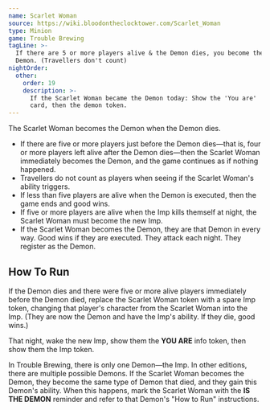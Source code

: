 ```yaml
---
name: Scarlet Woman
source: https://wiki.bloodontheclocktower.com/Scarlet_Woman
type: Minion
game: Trouble Brewing
tagLine: >-
  If there are 5 or more players alive & the Demon dies, you become the
  Demon. (Travellers don't count)
nightOrder:
  other:
    order: 19
    description: >-
      If the Scarlet Woman became the Demon today: Show the 'You are'
      card, then the demon token.
---
```


The Scarlet Woman becomes the Demon when the Demon dies.

- If there are five or more players just before the Demon dies—that is,
  four or more players left alive after the Demon dies—then the Scarlet
  Woman immediately becomes the Demon, and the game continues as if
  nothing happened.
- Travellers do not count as players when seeing if the Scarlet Woman's
  ability triggers.
- If less than five players are alive when the Demon is executed, then
  the game ends and good wins.
- If five or more players are alive when the Imp kills themself at
  night, the Scarlet Woman must become the new Imp.
- If the Scarlet Woman becomes the Demon, they are that Demon in every
  way. Good wins if they are executed. They attack each night. They
  register as the Demon.

## How To Run

If the Demon dies and there were five or more alive players immediately
before the Demon died, replace the Scarlet Woman token with a spare Imp
token, changing that player's character from the Scarlet Woman into the
Imp. (They are now the Demon and have the Imp's ability. If they die,
good wins.)

That night, wake the new Imp, show them the **YOU ARE** info token, then
show them the Imp token.

In Trouble Brewing, there is only one Demon—the Imp. In other editions,
there are multiple possible Demons. If the Scarlet Woman becomes the
Demon, they become the same type of Demon that died, and they gain this
Demon's ability. When this happens, mark the Scarlet Woman with the **IS
THE DEMON** reminder and refer to that Demon's "How to Run"
instructions.
